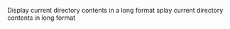 Display current directory contents in a long format splay current directory contents in long format
